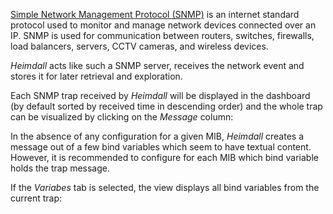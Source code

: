 [Simple Network Management Protocol (SNMP)](https://en.wikipedia.org/wiki/Simple_Network_Management_Protocol) is an internet standard protocol used to monitor and manage network devices connected over an IP. SNMP is used for communication between routers, switches, firewalls, load balancers, servers, CCTV cameras, and wireless devices.

_Heimdall_ acts like such a SNMP server, receives the network event and stores it for later retrieval and exploration.

Each SNMP trap received by _Heimdall_ will be displayed in the dashboard (by default sorted by received time in descending order) and the whole trap can be visualized by clicking on the _Message_ column: 

In the absence of any configuration for a given MIB, _Heimdall_ creates a message out of a few bind variables which seem to have textual content. However, it is recommended to configure for each MIB which bind variable holds the trap message. 

If the _Variabes_ tab is selected, the view displays all bind variables from the current trap:

